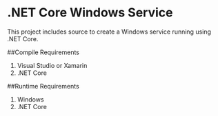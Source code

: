 .NET Core Windows Service
=============================================

This project includes source to create a Windows service running using .NET Core. 

##Compile Requirements
1. Visual Studio or Xamarin
2. .NET Core 

##Runtime Requirements
1. Windows
2. .NET Core

